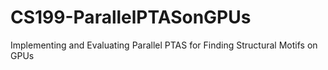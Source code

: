 # CS199-ParallelPTASonGPUs
Implementing and Evaluating Parallel PTAS for Finding Structural Motifs on GPUs
